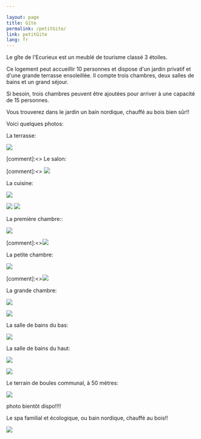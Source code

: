 ```yaml
---

layout: page
title: Gîte
permalink: /petitGite/
link: petitGite
lang: fr
---
```

Le gîte de l'Ecurieux est un meublé de tourisme classé 3 étoiles.

Ce logement peut accueillir 10 personnes et dispose d'un jardin privatif et  d'une grande terrasse ensoleillée. Il compte trois chambres, deux salles de bains et un grand séjour.

Si besoin, trois chambres peuvent être ajoutées pour arriver à une capacité de 15 personnes.

Vous trouverez dans le jardin un bain nordique, chauffé au bois bien sûr!!

Voici quelques photos:

La terrasse:

![](/images/petitGite/20160915_terrasse.jpg )

[comment]:<> Le salon:

[comment]:<> ![](/images/petitGite/20160816_salon.jpg )

La cuisine:

![](/images/petitGite/20160915_cuisine.jpg )

![](/images/petitGite/20160915_cuisine2.jpg )
![](/images/petitGite/20160915_cuisine3.jpg )

La première chambre::

![](/images/petitGite/premiereChambre.jpg )

[comment]:<>![](/images/petitGite/premiereChambre2.jpg )

La petite chambre:

![](/images/petitGite/petiteChambre.jpg )

[comment]:<>![](/images/petitGite/petiteChambre2.jpg )

La grande chambre:

![](/images/petitGite/20160816_chambre3.jpg )

![](/images/petitGite/20160816_chambre3-2.jpg )

La salle de bains du bas:

![](/images/petitGite/20160915_douche.jpg )

La salle de bains du haut:

![](/images/petitGite/20160915_sdb-haut.jpg )

![](/images/petitGite/20160915_baignoire.jpg )

Le terrain de boules communal, à 50 mètres:

![](/images/petitGite/.jpg )

photo bientôt dispo!!!!


Le spa familial et écologique, ou bain nordique, chauffé au bois!!

![](/images/petitGite/spa.jpg )

